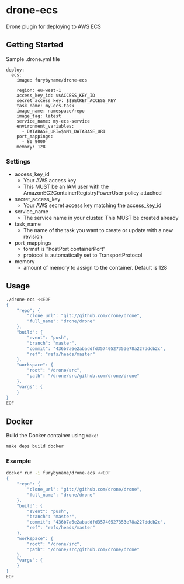 # drone-ecs

Drone plugin for deploying to AWS ECS

## Getting Started

Sample .drone.yml file

```
deploy:
  ecs:
    image: furybyname/drone-ecs

    region: eu-west-1
    access_key_id: $$ACCESS_KEY_ID
    secret_access_key: $$SECRET_ACCESS_KEY
    task_name: my-ecs-task
    image_name: namespace/repo
    image_tag: latest
    service_name: my-ecs-service
    environment_variables:
      - DATABASE_URI=$$MY_DATABASE_URI
    port_mappings:
      - 80 9000
    memory: 128
```

### Settings

* access_key_id
	* Your AWS access key
	* This MUST be an IAM user with the AmazonEC2ContainerRegistryPowerUser policy attached
* secret_access_key
	* Your AWS secret access key matching the access_key_id
* service_name
	* The service name in your cluster. This MUST be created already
* task_name
	* The name of the task you want to create or update with a new revision
* port_mappings
	* format is "hostPort containerPort"
	* protocol is automatically set to TransportProtocol
* memory
	* amount of memory to assign to the container. Default is 128


## Usage

```sh
./drone-ecs <<EOF
{
    "repo": {
        "clone_url": "git://github.com/drone/drone",
        "full_name": "drone/drone"
    },
    "build": {
        "event": "push",
        "branch": "master",
        "commit": "436b7a6e2abaddfd35740527353e78a227ddcb2c",
        "ref": "refs/heads/master"
    },
    "workspace": {
        "root": "/drone/src",
        "path": "/drone/src/github.com/drone/drone"
    },
    "vargs": {
    }
}
EOF
```

## Docker

Build the Docker container using `make`:

```
make deps build docker
```

### Example

```sh
docker run -i furybyname/drone-ecs <<EOF
{
    "repo": {
        "clone_url": "git://github.com/drone/drone",
        "full_name": "drone/drone"
    },
    "build": {
        "event": "push",
        "branch": "master",
        "commit": "436b7a6e2abaddfd35740527353e78a227ddcb2c",
        "ref": "refs/heads/master"
    },
    "workspace": {
        "root": "/drone/src",
        "path": "/drone/src/github.com/drone/drone"
    },
    "vargs": {
    }
}
EOF
```
